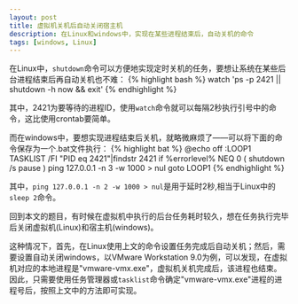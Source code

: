 ```yaml
---
layout: post
title: 虚拟机关机后自动关闭宿主机
description: 在Linux和windows中，实现在某些进程结束后，自动关机的命令
tags: [windows, Linux]
---
```


在Linux中，`shutdown`命令可以方便地实现定时关机的任务，要想让系统在某些后台进程结束后再自动关机也不难：
{% highlight bash %}
watch 'ps -p 2421 || shutdown -h now && exit'
{% endhighlight %}

<!--more-->
其中，2421为要等待的进程ID，使用`watch`命令就可以每隔2秒执行引号中的命令，这比使用crontab要简单。

而在windows中，要想实现进程结束后关机，就略微麻烦了——可以将下面的命令保存为一个.bat文件执行：
{% highlight bat %}
@echo off
:LOOP1
TASKLIST /FI "PID eq 2421"|findstr 2421 
if %errorlevel% NEQ 0 (
    shutdown /s
    pause
)
ping 127.0.0.1 -n 3 -w 1000 > nul
goto LOOP1
{% endhighlight %}

其中，`ping 127.0.0.1 -n 2 -w 1000 > nul`是用于延时2秒,相当于Linux中的`sleep 2`命令。

回到本文的题目，有时候在虚拟机中执行的后台任务耗时较久，想在任务执行完毕后关闭虚拟机(Linux)和宿主机(windows)。

这种情况下，首先，在Linux使用上文的命令设置任务完成后自动关机；然后，需要设置自动关闭windows，以VMware Workstation 9.0为例，可以发现，在虚拟机对应的本地进程是"vmware-vmx.exe"，虚拟机关机完成后，该进程也结束。因此，只需要使用任务管理器或`tasklist`命令确定"vmware-vmx.exe"进程的进程号后，按照上文中的方法即可实现。

